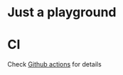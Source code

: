# Just a playground

# CI

Check [Github actions](https://github.com/roginvs/test-java) for details
